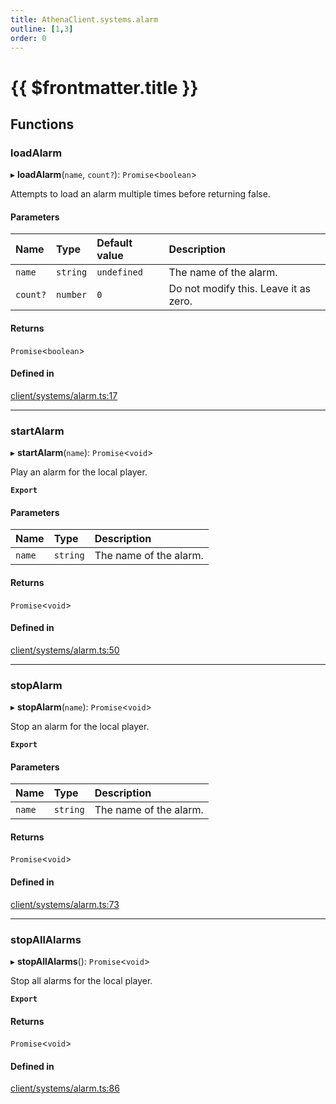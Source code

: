 ```yaml
---
title: AthenaClient.systems.alarm
outline: [1,3]
order: 0
---
```


# {{ $frontmatter.title }}


## Functions

### loadAlarm

▸ **loadAlarm**(`name`, `count?`): `Promise`<`boolean`\>

Attempts to load an alarm multiple times before returning false.

#### Parameters

| Name | Type | Default value | Description |
| :------ | :------ | :------ | :------ |
| `name` | `string` | `undefined` | The name of the alarm. |
| `count?` | `number` | `0` | Do not modify this. Leave it as zero. |

#### Returns

`Promise`<`boolean`\>

#### Defined in

[client/systems/alarm.ts:17](https://github.com/Stuyk/altv-athena/blob/9c488f0/src/core/client/systems/alarm.ts#L17)

___

### startAlarm

▸ **startAlarm**(`name`): `Promise`<`void`\>

Play an alarm for the local player.

**`Export`**

#### Parameters

| Name | Type | Description |
| :------ | :------ | :------ |
| `name` | `string` | The name of the alarm. |

#### Returns

`Promise`<`void`\>

#### Defined in

[client/systems/alarm.ts:50](https://github.com/Stuyk/altv-athena/blob/9c488f0/src/core/client/systems/alarm.ts#L50)

___

### stopAlarm

▸ **stopAlarm**(`name`): `Promise`<`void`\>

Stop an alarm for the local player.

**`Export`**

#### Parameters

| Name | Type | Description |
| :------ | :------ | :------ |
| `name` | `string` | The name of the alarm. |

#### Returns

`Promise`<`void`\>

#### Defined in

[client/systems/alarm.ts:73](https://github.com/Stuyk/altv-athena/blob/9c488f0/src/core/client/systems/alarm.ts#L73)

___

### stopAllAlarms

▸ **stopAllAlarms**(): `Promise`<`void`\>

Stop all alarms for the local player.

**`Export`**

#### Returns

`Promise`<`void`\>

#### Defined in

[client/systems/alarm.ts:86](https://github.com/Stuyk/altv-athena/blob/9c488f0/src/core/client/systems/alarm.ts#L86)
